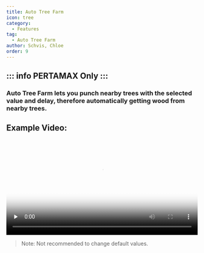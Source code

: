 ```yaml
---
title: Auto Tree Farm
icon: tree
category:
  - Features
tag:
  - Auto Tree Farm
author: Schvis, Chloe
order: 9
---
```

::: info PERTAMAX Only
:::
---
### Auto Tree Farm lets you punch nearby trees with the selected value and delay, therefore automatically getting wood from nearby trees.

## Example Video:

<video controls preload="none" width="100%" poster="https://nextcloud.atruicardona.xyz/s/2fctdnkH4q98yNo/preview"><source src="https://nextcloud.atruicardona.xyz/s/2fctdnkH4q98yNo/download" type="video/mp4"></video>

> Note: Not recommended to change default values.
